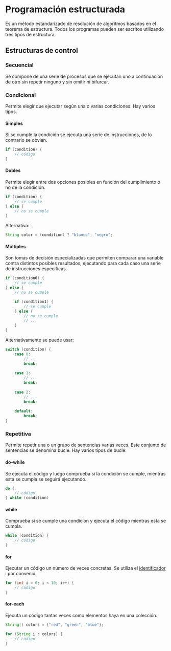 # Programación estructurada
Es un método estandarizado de resolución de algoritmos basados en el teorema de estructura. Todos los programas pueden ser escritos utilizando tres tipos de estructura.

## Estructuras de control

### Secuencial
Se compone de una serie de procesos que se ejecutan uno a continuación de otro sin repetir ninguno y sin omitir ni bifurcar.

### Condicional
Permite elegir que ejecutar según una o varias condiciones. Hay varios tipos.

#### Simples
Si se cumple la condición se ejecuta una serie de instrucciones, de lo contrario se obvian.

```java
if (condition) {
	// código
}
```

#### Dobles
Permite elegir entre dos opciones posibles en función del cumplimiento o no de la condición.

```java
if (condition) {
	// se cumple
} else {
	// no se cumple
}
```

Alternativa:

```java
String color = (condition) ? "blanco": "negro";
```

#### Múltiples
Son tomas de decisión especializadas que permiten comparar una variable contra distintos posibles resultados, ejecutando para cada caso una serie de instrucciones especificas.

```java
if (condition0) {
	// se cumple
} else {
	// no se cumple

	if (condition1) {
		// se cumple
	} else {
		// no se cumple
		// ...
	}
}
```

Alternativamente se puede usar:

```java
switch (condition) {
	case 0:
		// ...
		break;
	
	case 1:
		// ...
		break;
	
	case 2:
		// ...
		break;
	
	default:
		break;
}
```


### Repetitiva
Permite repetir una o un grupo de sentencias varias veces. Este conjunto de sentencias se denomina bucle. Hay varios tipos de bucle:

#### do-while
Se ejecuta el código y luego comprueba si la condición se cumple, mientras esta se cumpla se seguirá ejecutando.

```java
do {
	// código
} while (condition)
```

#### while
Comprueba si se cumple una condicíon y ejecuta el código mientras esta se cumpla.

```java
while (condition) {
	// código
}
```

#### for
Ejecutar un código un número de veces concretas. Se utiliza el [identificador](Identificadores.md###Variables ) i por convenio.

```java
for (int i = 0; i < 10; i++) {
	// código
}
```

#### for-each
Ejecuta un código tantas veces como elementos haya en una colección.

```java
String[] colors = {"red", "green", "blue"};

for (String i : colors) {
	// código
}
```
